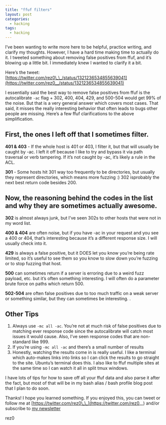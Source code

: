 ```yaml
---
title: "ffuf filters"
layout: post
categories:
  - hacking
tags:
  - hacking
---
```


I’ve been wanting to write more here to be helpful, practice writing, and clarify my thoughts. However, I have a hard time making time to actually do it. I tweeted something about removing false positives from ffuf, and it’s blowing up a little bit. I immediately knew I wanted to clarify it a bit.

Here’s the tweet: [https://twitter.com/rez0\_\_/status/1321236534855639041](https://twitter.com/rez0__/status/1321236534855639041)

I essentially said the best way to remove false positives from ffuf is the autocalibrate `-ac` flag + 302, 400, 404, 429, and 500-504 would get 99% of the noise. But that is a very general answer which covers most cases. That said, it misses the really interesting behavior that often leads to bugs other people are missing. Here’s a few ffuf clarifications to the above simplification.

## First, the ones I left off that I sometimes filter. 

**401 & 403** - If the whole host is 401 or 403, I filter it, but that will usually be caught by -ac. I left it off because I like to try and bypass it via path traversal or verb tampering. If it’s not caught by -ac, it’s likely a rule in the ACL.

**301** - Some hosts hit 301 way too frequently to be directories, but usually they represent directories, which means more fuzzing :) 302 isprobably the next best return code besides 200.

## Now, the reasoning behind the codes in the list and why they are sometimes actually awesome.

**302** is almost always junk, but I’ve seen 302s to other hosts that were not in my word list.

**400 & 404** are often noise, but if you have -ac in your request and you see a 400 or 404, that’s interesting because it’s a different response size. I will usually check into it. 

**429** is always a false positive, but it DOES let you know you’re being rate limited, so it’s useful to see them so you know to slow down you’re fuzzing or to stop fuzzing that host.

**500** can sometimes return if a server is erroring due to a weird fuzz payload, etc. but it’s often something interesting. I will often do a parameter brute force on paths which return 500. 

**502-504** are often false positives due to too much traffic on a weak server or something similar, but they can sometimes be interesting.
.
## Other Tips

1. Always use `-mc all -ac`. You’re not at much risk of false positives due to matching ever response code since the autocalibrate will catch most issues it would cause. Also, I’ve seen response codes that are non-standard like 999.
2. If you’re using `-mc all -ac` and there’s a small number of results 
3. Honestly, watching the results come in is really useful. I like a terminal which auto-makes links into links so I can click the results to go straight to the site. Ubuntu’s terminal does this. I also like to ffuf multiple sites at the same time so I can watch it all in split tmux windows. 

I have lots of tips for how to save off all your ffuf data and also parse it after the fact, but most of that will be in my bash alias / bash profile blog post that I plan to do soon.

Thanks! I hope you learned something. If you enjoyed this, you can tweet or follow me at [https://twitter.com/rez0\_\_](https://twitter.com/rez0__) and/or subscribe to [my newsletter](http://eepurl.com/c5WVgj) 

rez0
